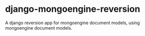 django-mongoengine-reversion
============================

A django reversion app for mongoengine document models, using mongoengine document models.